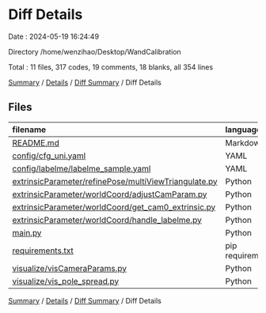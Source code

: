 # Diff Details

Date : 2024-05-19 16:24:49

Directory /home/wenzihao/Desktop/WandCalibration

Total : 11 files,  317 codes, 19 comments, 18 blanks, all 354 lines

[Summary](results.md) / [Details](details.md) / [Diff Summary](diff.md) / Diff Details

## Files
| filename | language | code | comment | blank | total |
| :--- | :--- | ---: | ---: | ---: | ---: |
| [README.md](/README.md) | Markdown | 3 | 0 | 1 | 4 |
| [config/cfg_uni.yaml](/config/cfg_uni.yaml) | YAML | -4 | 14 | 1 | 11 |
| [config/labelme/labelme_sample.yaml](/config/labelme/labelme_sample.yaml) | YAML | 6 | 2 | 0 | 8 |
| [extrinsicParameter/refinePose/multiViewTriangulate.py](/extrinsicParameter/refinePose/multiViewTriangulate.py) | Python | 19 | 1 | 1 | 21 |
| [extrinsicParameter/worldCoord/adjustCamParam.py](/extrinsicParameter/worldCoord/adjustCamParam.py) | Python | 10 | 0 | 0 | 10 |
| [extrinsicParameter/worldCoord/get_cam0_extrinsic.py](/extrinsicParameter/worldCoord/get_cam0_extrinsic.py) | Python | 75 | 1 | 1 | 77 |
| [extrinsicParameter/worldCoord/handle_labelme.py](/extrinsicParameter/worldCoord/handle_labelme.py) | Python | 131 | 1 | 8 | 140 |
| [main.py](/main.py) | Python | 11 | 0 | 0 | 11 |
| [requirements.txt](/requirements.txt) | pip requirements | 1 | 0 | 0 | 1 |
| [visualize/visCameraParams.py](/visualize/visCameraParams.py) | Python | 1 | 0 | 0 | 1 |
| [visualize/vis_pole_spread.py](/visualize/vis_pole_spread.py) | Python | 64 | 0 | 6 | 70 |

[Summary](results.md) / [Details](details.md) / [Diff Summary](diff.md) / Diff Details